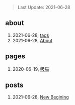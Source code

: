 > Last Update: 2021-06-28

## about
1. 2021-06-28, [tags](about/tags.md)
1. 2021-06-28, [About](about/me.md)
## pages
1. 2020-06-19, [吸猫](pages/吸猫.md)
## posts
1. 2021-06-28, [New Begining](posts/bookmarks.md)